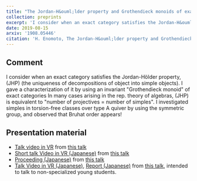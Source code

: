 ```yaml
---
title: "The Jordan-H&ouml;lder property and Grothendieck monoids of exact categories"
collection: preprints
excerpt: 'I consider when an exact category satisfies the Jordan-H&ouml;lder property, (JHP).'
date: 2019-08-15
arxiv: '1908.05446'
citation: 'H. Enomoto, The Jordan-H&ouml;lder property and Grothendieck monoids of exact categories, arXiv:1908.05446.'
---
```


## Comment

I consider when an exact category satisfies the Jordan-H&ouml;lder property, (JHP) (the uniqueness of decompositions of object into simple objects). I gave a characterization of it by using an invariant "Grothendieck monoid" of exact categories In many cases arising in the rep. theory of algebras, (JHP) is equivalent to "number of projectives = number of simples". I investigated simples in torsion-free classes over type A quiver by using the symmetric group, and observed that Bruhat order appears!

## Presentation material
- [Talk video in VR](https://www.youtube.com/watch?v=OIMMDHCHxLs) from [this talk](/talks/2019-08-28/)
- [Short talk Video in VR (Japanese)](https://www.youtube.com/watch?v=j5d-yfNYWbg) from [this talk](/talks/2019-09-17/)
- [Proceeding (Japanese)](/files/rims2019.pdf) from [this talk](/talks/2019-10-28/)
- [Talk Video in VR (Japanese)](https://www.youtube.com/watch?v=FpIfGVr5OcA),
[Report (Japanese)](\files\mathsci2020report.pdf) from [this talk](/talks/2020-03-10/), intended to talk to non-specialized young students.

